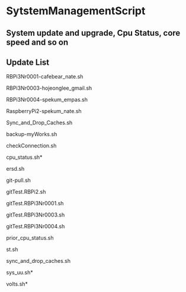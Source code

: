 # SytstemManagementScript
System update and upgrade, Cpu Status, core speed and so on
--------
Update List
--------
RBPi3Nr0001-cafebear_nate.sh

RBPi3Nr0003-hojeonglee_gmail.sh

RBPi3Nr0004-spekum_empas.sh

RaspberryPi2-spekum_nate.sh

Sync_and_Drop_Caches.sh

backup-myWorks.sh

checkConnection.sh

cpu_status.sh*

ersd.sh

git-pull.sh

gitTest.RBPi2.sh

gitTest.RBPi3Nr0001.sh

gitTest.RBPi3Nr0003.sh

gitTest.RBPi3Nr0004.sh

prior_cpu_status.sh

st.sh

sync_and_drop_caches.sh

sys_uu.sh*

volts.sh*
